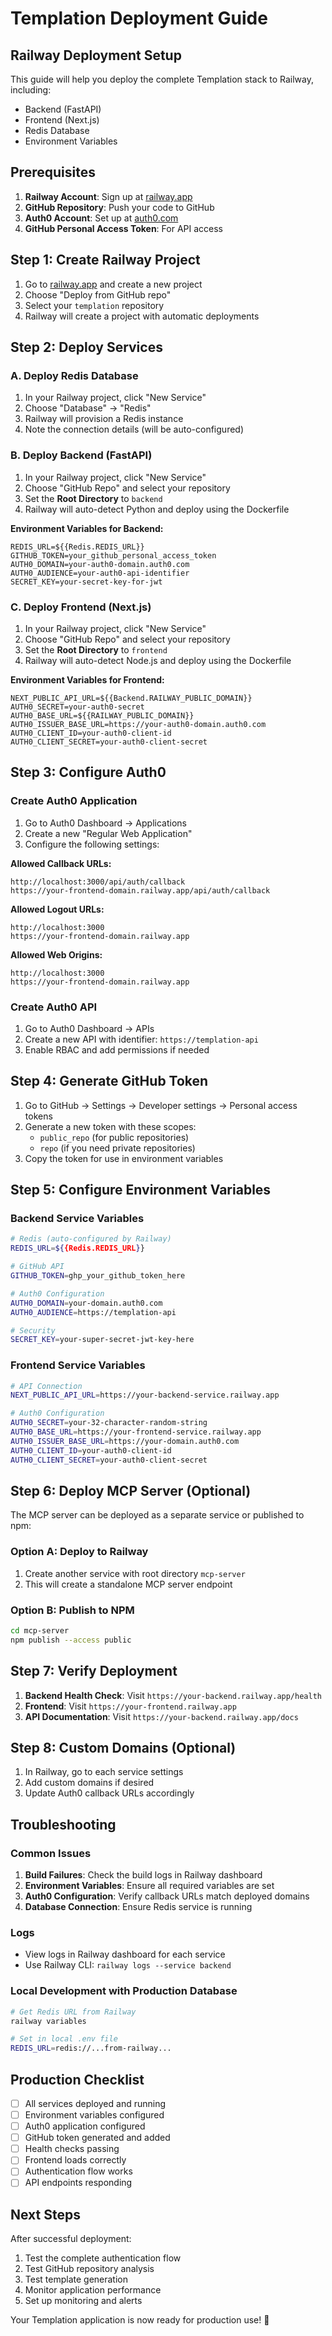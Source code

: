 # Templation Deployment Guide

## Railway Deployment Setup

This guide will help you deploy the complete Templation stack to Railway, including:
- Backend (FastAPI)
- Frontend (Next.js)  
- Redis Database
- Environment Variables

## Prerequisites

1. **Railway Account**: Sign up at [railway.app](https://railway.app)
2. **GitHub Repository**: Push your code to GitHub
3. **Auth0 Account**: Set up at [auth0.com](https://auth0.com)
4. **GitHub Personal Access Token**: For API access

## Step 1: Create Railway Project

1. Go to [railway.app](https://railway.app) and create a new project
2. Choose "Deploy from GitHub repo"
3. Select your `templation` repository
4. Railway will create a project with automatic deployments

## Step 2: Deploy Services

### A. Deploy Redis Database

1. In your Railway project, click "New Service"
2. Choose "Database" → "Redis"
3. Railway will provision a Redis instance
4. Note the connection details (will be auto-configured)

### B. Deploy Backend (FastAPI)

1. In your Railway project, click "New Service"
2. Choose "GitHub Repo" and select your repository
3. Set the **Root Directory** to `backend`
4. Railway will auto-detect Python and deploy using the Dockerfile

**Environment Variables for Backend:**
```
REDIS_URL=${{Redis.REDIS_URL}}
GITHUB_TOKEN=your_github_personal_access_token
AUTH0_DOMAIN=your-auth0-domain.auth0.com
AUTH0_AUDIENCE=your-auth0-api-identifier
SECRET_KEY=your-secret-key-for-jwt
```

### C. Deploy Frontend (Next.js)

1. In your Railway project, click "New Service"  
2. Choose "GitHub Repo" and select your repository
3. Set the **Root Directory** to `frontend`
4. Railway will auto-detect Node.js and deploy using the Dockerfile

**Environment Variables for Frontend:**
```
NEXT_PUBLIC_API_URL=${{Backend.RAILWAY_PUBLIC_DOMAIN}}
AUTH0_SECRET=your-auth0-secret
AUTH0_BASE_URL=${{RAILWAY_PUBLIC_DOMAIN}}
AUTH0_ISSUER_BASE_URL=https://your-auth0-domain.auth0.com
AUTH0_CLIENT_ID=your-auth0-client-id
AUTH0_CLIENT_SECRET=your-auth0-client-secret
```

## Step 3: Configure Auth0

### Create Auth0 Application

1. Go to Auth0 Dashboard → Applications
2. Create a new "Regular Web Application"
3. Configure the following settings:

**Allowed Callback URLs:**
```
http://localhost:3000/api/auth/callback
https://your-frontend-domain.railway.app/api/auth/callback
```

**Allowed Logout URLs:**
```
http://localhost:3000
https://your-frontend-domain.railway.app
```

**Allowed Web Origins:**
```
http://localhost:3000
https://your-frontend-domain.railway.app
```

### Create Auth0 API

1. Go to Auth0 Dashboard → APIs
2. Create a new API with identifier: `https://templation-api`
3. Enable RBAC and add permissions if needed

## Step 4: Generate GitHub Token

1. Go to GitHub → Settings → Developer settings → Personal access tokens
2. Generate a new token with these scopes:
   - `public_repo` (for public repositories)
   - `repo` (if you need private repositories)
3. Copy the token for use in environment variables

## Step 5: Configure Environment Variables

### Backend Service Variables
```bash
# Redis (auto-configured by Railway)
REDIS_URL=${{Redis.REDIS_URL}}

# GitHub API
GITHUB_TOKEN=ghp_your_github_token_here

# Auth0 Configuration  
AUTH0_DOMAIN=your-domain.auth0.com
AUTH0_AUDIENCE=https://templation-api

# Security
SECRET_KEY=your-super-secret-jwt-key-here
```

### Frontend Service Variables
```bash
# API Connection
NEXT_PUBLIC_API_URL=https://your-backend-service.railway.app

# Auth0 Configuration
AUTH0_SECRET=your-32-character-random-string
AUTH0_BASE_URL=https://your-frontend-service.railway.app
AUTH0_ISSUER_BASE_URL=https://your-domain.auth0.com
AUTH0_CLIENT_ID=your-auth0-client-id
AUTH0_CLIENT_SECRET=your-auth0-client-secret
```

## Step 6: Deploy MCP Server (Optional)

The MCP server can be deployed as a separate service or published to npm:

### Option A: Deploy to Railway
1. Create another service with root directory `mcp-server`
2. This will create a standalone MCP server endpoint

### Option B: Publish to NPM
```bash
cd mcp-server
npm publish --access public
```

## Step 7: Verify Deployment

1. **Backend Health Check**: Visit `https://your-backend.railway.app/health`
2. **Frontend**: Visit `https://your-frontend.railway.app`
3. **API Documentation**: Visit `https://your-backend.railway.app/docs`

## Step 8: Custom Domains (Optional)

1. In Railway, go to each service settings
2. Add custom domains if desired
3. Update Auth0 callback URLs accordingly

## Troubleshooting

### Common Issues

1. **Build Failures**: Check the build logs in Railway dashboard
2. **Environment Variables**: Ensure all required variables are set
3. **Auth0 Configuration**: Verify callback URLs match deployed domains
4. **Database Connection**: Ensure Redis service is running

### Logs

- View logs in Railway dashboard for each service
- Use Railway CLI: `railway logs --service backend`

### Local Development with Production Database

```bash
# Get Redis URL from Railway
railway variables

# Set in local .env file
REDIS_URL=redis://...from-railway...
```

## Production Checklist

- [ ] All services deployed and running
- [ ] Environment variables configured
- [ ] Auth0 application configured
- [ ] GitHub token generated and added
- [ ] Health checks passing
- [ ] Frontend loads correctly
- [ ] Authentication flow works
- [ ] API endpoints responding

## Next Steps

After successful deployment:

1. Test the complete authentication flow
2. Test GitHub repository analysis
3. Test template generation
4. Monitor application performance
5. Set up monitoring and alerts

Your Templation application is now ready for production use! 🚀 